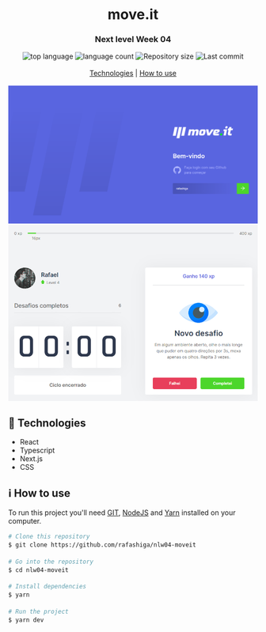 <h1 align="center">
  move.it
</h1>

<h3 align="center">
<strong>Next level Week 04</strong>
</h3>

<p align="center">

  <img alt="top language" src="https://img.shields.io/github/languages/top/rafashiga/nlw04-moveit?style=flat-square">
  <img alt="language count" src="https://img.shields.io/github/languages/count/rafashiga/nlw04-moveit?style=flat-square">
  <img alt="Repository size" src="https://img.shields.io/github/repo-size/rafashiga/nlw04-moveit?style=flat-square">
  <img alt="Last commit" src="https://img.shields.io/github/last-commit/rafashiga/nlw04-moveit?style=flat-square">
  <br>
  <br>
  <a href="#space_invader-technologies">Technologies</a> |
  <a href="#information_source-how-to-use">How to use</a>
  <br>
  <br>
  <img src="./public/images/login-page.png">
  <img src="./public/images/website.png">
  <br>
</p>

## :space_invader: Technologies

- React
- Typescript
- Next.js
- CSS

## :information_source: How to use

To run this project you'll need [GIT](https://git-scm.com/), [NodeJS](https://nodejs.org/en/) and [Yarn](https://yarnpkg.com/) installed on your computer.

```bash
# Clone this repository
$ git clone https://github.com/rafashiga/nlw04-moveit

# Go into the repository
$ cd nlw04-moveit

# Install dependencies
$ yarn

# Run the project
$ yarn dev
```
